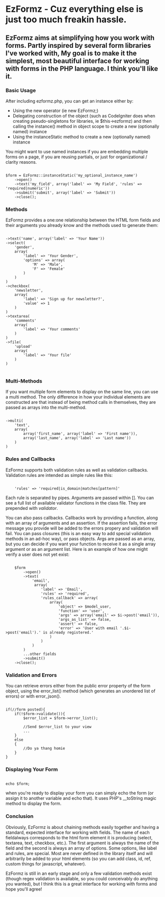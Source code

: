 # EzFormz - Cuz everything else is just too much freakin hassle.

## EzFormz aims at simplifying how you work with forms.  Partly inspired by several form libraries I've worked with, My goal is to make it the simplest, most beautiful interface for working with forms in the PHP language.  I think you'll like it.

### Basic Usage
After including ezformz.php, you can get an instance either by:
- Using the new operator (ie new EzFormz;)
- Delegating construction of the object (such as CodeIgniter does when creating pseudo-singletons for libraries, ie $this->ezformz) and then calling the instance() method in object scope to create a new (optionally named) instance
- Using the instanceStatic method to create a new (optionally named) instance

You might want to use named instances if you are embedding multiple forms on a page, if you are reusing partials, or just for organizational / clarity reasons.

<pre><code>
$form = EzFormz::instanceStatic('my_optional_instance_name')
	->open()
	->text('my_field', array('label' => 'My Field', 'rules' => 'required|numeric'))
	->submit('submit', array('label' => 'Submit'))
	->close();
</code></pre>

### Methods
EzFormz provides a one:one relationship between the HTML form fields and their arguments you already know and the methods used to generate them:
<pre><code>
->text('name', array('label' => 'Your Name'))
->select(
	'gender',
	array(
		'label' => 'Your Gender',
		'options' => array(
			'M' => 'Male',
			'F' => 'Female'
		)
	)
)
->checkbox(
	'newsletter',
	array(
		'label' => 'Sign up for newsletter?',
		'value' => 1
	)
)
->textarea(
	'comments'
	array(
		'label' => 'Your comments'
	)
)
->file(
	'upload'
	array(
		'label' => 'Your file'
	)
)
</code>
</pre>

### Multi-Methods
If you want multiple form elements to display on the same line, you can use a multi method.  The only difference in how your individual elements are constructed are that instead of being method calls in themselves, they are passed as arrays into the multi-method.
<pre><code>
->multi(
	'text',
	array(
		array('first_name', array('label' => 'First name')),
		array('last_name', array('label' => 'Last name'))
	)
)
</code></pre>

### Rules and Callbacks
EzFormz supports both validation rules as well as validation callbacks.  Validation rules are intended as simple rules like this:
<pre><code>
	'rules' => 'required|is_domain|matches[pattern]'
</code></pre>

Each rule is separated by pipes.  Arguments are passed within [].  You can see a full list of available validator functions in the class file.  They are prepended with _validator_.

You can also pass callbacks. Callbacks work by providing a function, along with an array of arguments and an assertion.  If the assertion fails, the error message you provide will be added to the errors propery and validation will fail. You can pass closures (this is an easy way to add special validation methods in an ad-hoc way), or pass objects.  Args are passed as an array, but you can decide if you want your function to receive it as a single array argument or as an argument list. Here is an example of how one might verify a user does not yet exist:
<pre><code>
	$form
    	->open()
        ->text(
        	'email',
             array(
             	'label' => 'Email',
                'rules' => 'required',
                'rules_callback' => array(
                	array(
                    	'object' => $model_user,
                        'function' => 'user',
                        'args' => array('email' => $i->post('email')),
                        'args_as_list' => false,
                        'assert' => false,
                        'error' => 'User with email '.$i->post('email').' is already registered.'
                    )
                )
			)
		)
		...other fields
		->submit()
	->close();
</code></pre>

### Validation and Errors
You can retrieve errors either from the public error property of the form object, using the error_list() method (which generates an unordered list of errors) or with error_json().
<pre><code>
if(//form posted){
	if(!$form->validate()){
		$error_list = $form->error_list();

		//Send $error_list to your view
		...
	}
	else
	{
		//Do ya thang homie
	}
}
</code></pre>

### Displaying Your Form
<pre><code>
echo $form;
</code></pre>
when you're ready to display your form you can simply echo the form (or assign it to another variable and echo that).  It uses PHP's __toString magic method to display the form.


### Conclusion
Obviously, EzFormz is about chaining methods easily together and having a standard, expected interface for working with fields.  The name of each fieldalways corresponds to the html form element it is producing (select, textarea, text, checkbox, etc.).  The first argument is always the name of the field and the second is always an array of options.  Some options, like label and rules, are special.  Most are never defined in the library itself and will arbitrarily be added to your html elements (so you can add class, id, ref, custom things for javascript, whatever).

EzFormz is still in an early stage and only a few validation methods exist (though regex validation is available, so you could conceivably do anything you wanted), but I think this is a great interface for working with forms and hope you'll agree!
